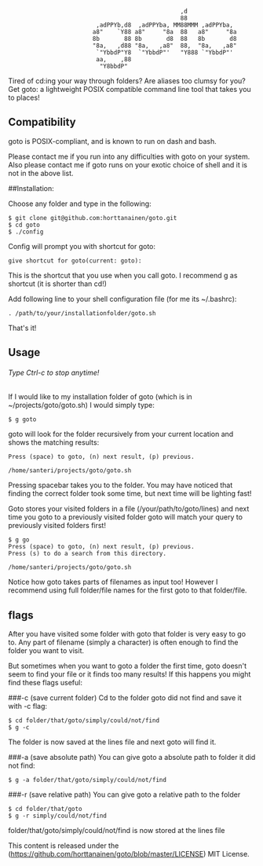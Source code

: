                                                                        
                                                     ,d                
                                                     88                
                             ,adPPYb,d8  ,adPPYba, MM88MMM ,adPPYba,   
                            a8"    `Y88 a8"     "8a  88   a8"     "8a  
                            8b       88 8b       d8  88   8b       d8  
                            "8a,   ,d88 "8a,   ,a8"  88,  "8a,   ,a8"  
                             `"YbbdP"Y8  `"YbbdP"'   "Y888 `"YbbdP"'   
                             aa,    ,88                                
                              "Y8bbdP"                                 

Tired of cd:ing your way through folders? Are aliases too clumsy for you? Get goto: a lightweight POSIX compatible command line tool that takes you to places!

## Compatibility

goto is POSIX-compliant, and is known to run on dash and bash.

Please contact me if you run into any difficulties with goto on your system. Also please contact me if goto runs on your exotic choice of shell and it is not in the above list.

##Installation:

Choose any folder and type in the following:
```
$ git clone git@github.com:horttanainen/goto.git
$ cd goto
$ ./config
```
Config will prompt you with shortcut for goto:
```
give shortcut for goto(current: goto):
```
This is the shortcut that you use when you call goto. I recommend g as shortcut (it is shorter than cd!)

Add following line to your shell configuration file (for me its ~/.bashrc):
```
. /path/to/your/installationfolder/goto.sh
```
That's it!

## Usage

###### Type Ctrl-c to stop anytime!

If I would like to my installation folder of goto (which is in ~/projects/goto/goto.sh) I would simply type:
```
$ g goto
```
goto will look for the folder recursively from your current location and shows the matching results:
```
Press (space) to goto, (n) next result, (p) previous.

/home/santeri/projects/goto/goto.sh
```
Pressing spacebar takes you to the folder. You may have noticed that finding the correct folder took some time, but next time will be lighting fast!

Goto stores your visited folders in a file (/your/path/to/goto/lines) and next time you goto to a previously visited folder goto will match your query to previously visited folders first!
```
$ g go
Press (space) to goto, (n) next result, (p) previous.
Press (s) to do a search from this directory.

/home/santeri/projects/goto/goto.sh
```
Notice how goto takes parts of filenames as input too! However I recommend using full folder/file names for the first goto to that folder/file.

## flags

After you have visited some folder with goto that folder is very easy to go to. Any part of filename (simply a character) is often enough to find the folder you want to visit.

But sometimes when you want to goto a folder the first time, goto doesn't seem to find your file or it finds too many results! If this happens you might find these flags useful:

###-c (save current folder)
Cd to the folder goto did not find and save it with -c flag:
```
$ cd folder/that/goto/simply/could/not/find
$ g -c
```
The folder is now saved at the lines file and next goto will find it.

###-a (save absolute path)
You can give goto a absolute path to folder it did not find:
```
$ g -a folder/that/goto/simply/could/not/find
```

###-r (save relative path)
You can give goto a relative path to the folder
```
$ cd folder/that/goto
$ g -r simply/could/not/find
```
folder/that/goto/simply/could/not/find is now stored at the lines file

This content is released under the (https://github.com/horttanainen/goto/blob/master/LICENSE) MIT License. 
